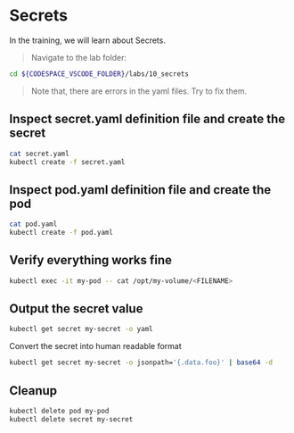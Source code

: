 # Secrets

In the training, we will learn about Secrets.

>Navigate to the lab folder:

```bash
cd ${CODESPACE_VSCODE_FOLDER}/labs/10_secrets
```

>Note that, there are errors in the yaml files. Try to fix them.

## Inspect secret.yaml definition file and create the secret

```bash
cat secret.yaml
kubectl create -f secret.yaml
```

## Inspect pod.yaml definition file and create the pod

```bash
cat pod.yaml
kubectl create -f pod.yaml
```

## Verify everything works fine

```bash
kubectl exec -it my-pod -- cat /opt/my-volume/<FILENAME>
```

## Output the secret value

```bash
kubectl get secret my-secret -o yaml
```

Convert the secret into human readable format

```bash
kubectl get secret my-secret -o jsonpath='{.data.foo}' | base64 -d
```

## Cleanup

```bash
kubectl delete pod my-pod
kubectl delete secret my-secret
```
